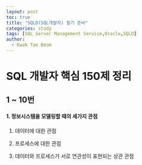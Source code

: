 ```yaml
---
layout: post
toc: true
title: "SQLD(SQL개발자) 필기 준비"
categories: study
tags: [SQL Server Management Service,Oracle,SQLD]
author:
  - Kwak Tae Beom
---
```


# SQL 개발자 핵심 150제 정리

## 1 ~ 10번

#### 1. 정보시스템을 모델링할 때의 세가지 관점

1. 데이터에 대한 관점

2. 프로세스에 대한 관점

3. 데이터와 프로세스가 서로 연관성이 표현되는 상관 관점

